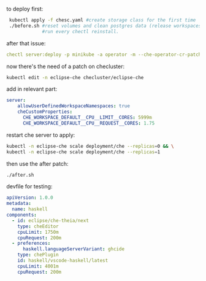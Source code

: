 to deploy first:
````bash
 kubectl apply -f chesc.yaml #create storage class for the first time 
 ./before.sh #reset volumes and clean postgres data (release workspaces volume without erase)
             #run every chectl reinstall.
````

after that issue:

````yaml
chectl server:deploy -p minikube -a operator -m --che-operator-cr-patch-yaml=operatorpatch.yaml
````

now there's the need of a patch on checluster:
````bash
kubectl edit -n eclipse-che checluster/eclipse-che
````
add in relevant part:
````yaml
server:
    allowUserDefinedWorkspaceNamespaces: true
    cheCustomProperties:
      CHE_WORKSPACE_DEFAULT__CPU__LIMIT__CORES: 5999m
      CHE_WORKSPACE_DEFAULT__CPU__REQUEST__CORES: 1.75
````

restart che server to apply:
````bash
kubectl -n eclipse-che scale deployment/che --replicas=0 && \
kubectl -n eclipse-che scale deployment/che --replicas=1
````

then use the after patch:
````bash
./after.sh
````

devfile for testing:
````yaml
apiVersion: 1.0.0
metadata:
  name: haskell
components:
  - id: eclipse/che-theia/next
    type: cheEditor
    cpuLimit: 1750m
    cpuRequest: 200m
  - preferences:
      haskell.languageServerVariant: ghcide
    type: chePlugin
    id: haskell/vscode-haskell/latest
    cpuLimit: 4001m
    cpuRequest: 200m
````
